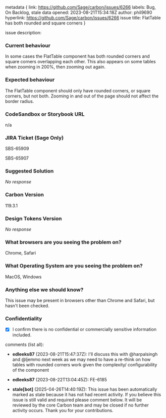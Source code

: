 metadata {
link: https://github.com/Sage/carbon/issues/6266
labels: Bug, On Backlog, stale
data opened: 2023-08-21T15:34:18Z
author: phil9690
hyperlink: https://github.com/Sage/carbon/issues/6266
issue title: FlatTable has both rounded and square corners
}

issue description:
### Current behaviour

In some cases the FlatTable component has both rounded corners and square corners overlapping each other. This also appears on some tables when zooming in 200%, then zooming out again.

### Expected behaviour

The FlatTable component should only have rounded corners, or square corners, but not both. Zooming in and out of the page should not affect the border radius.

### CodeSandbox or Storybook URL

n/a

### JIRA Ticket (Sage Only)

SBS-65909
SBS-65907

### Suggested Solution

_No response_

### Carbon Version

119.3.1

### Design Tokens Version

_No response_

### What browsers are you seeing the problem on?

Chrome, Safari

### What Operating System are you seeing the problem on?

MacOS, Windows

### Anything else we should know?

This issue may be present in browsers other than Chrome and Safari, but hasn't been checked.

### Confidentiality

- [X] I confirm there is no confidential or commercially sensitive information included.

comments (list all):
- **edleeks87** (2023-08-21T15:47:37Z):
  I'll discuss this with @harpalsingh and @ljemmo next week as we may need to have a re-think on how tables with rounded corners work given the complexity/ configurability of the component

- **edleeks87** (2023-08-22T13:04:45Z):
  FE-6185

- **stale[bot]** (2025-04-26T14:40:19Z):
  This issue has been automatically marked as stale because it has not had recent activity. If you believe this issue is still valid and required please comment below. It will be reviewed by the core Carbon team and may be closed if no further activity occurs. Thank you for your contributions.



